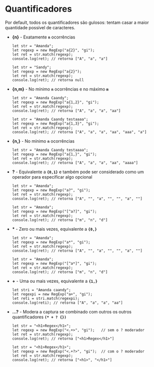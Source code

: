 # Quantificadores

Por default, todos os quantificadores são gulosos: tentam casar a maior quantidade possível de caracteres.

- **{n}** - Exatamente **`n`** ocorrências

	  let str = "Amanda";
      let regexp = new RegExp("a{2}", "gi");
	  let ret = str.match(regexp);
	  console.log(ret); // retorna ["A", "a", "a"]

	  let str = "Sandy";
	  let regexp = new RegExp("a{2}");
	  let ret = str.match(regexp);
	  console.log(ret); // retorna null

- **{n,m}** - No mínimo **`n`** ocorrências e no máximo **`m`**

      let str = "Amanda Caandy";
	  let regexp = new RegExp("a{1,2}", "gi");
	  let ret = str.match(regexp);
	  console.log(ret); // retorna ["A", "a", "a", "aa"]

	  let str = "Amanda Caandy testaaaa";
	  let regexp = new RegExp("a{1,3}", "gi");
	  let ret = str.match(regexp);
	  console.log(ret); // retorna ["A", "a", "a", "aa", "aaa", "a"]	

- **{n,}** - No mínimo **`n`** ocorrências

	  let str = "Amanda Caandy testaaaa";
	  let regexp = new RegExp("a{1,}", "gi");
	  let ret = str.match(regexp);
	  console.log(ret); // retorna ["A", "a", "a", "aa", "aaaa"]

- **?** - Equivalente a **`{0,1}`** e também pode ser considerado como um operador para especificar algo opcional

      let str = "Amanda";
	  let regexp = new RegExp("a?", "gi");
	  let ret = str.match(regexp);
	  console.log(ret); // retorna ["A", "", "a", "", "", "a", ""]
      
      let str = "Amanda";
      let regexp = new RegExp("[^a?]", "gi");
      let ret = str.match(regexp);
      console.log(ret); // retorna ["m", "n", "d"]

- <b>*</b> - Zero ou mais vezes, equivalente a **`{0,}`**
        
      let str = "Amanda";
	  let regexp = new RegExp("a*", "gi");
	  let ret = str.match(regexp);
	  console.log(ret); // retorna ["A", "", "a", "", "", "a", ""]  
        
      let str = "Amanda";
      let regexp = new RegExp("[^a*]", "gi");
      let ret = str.match(regexp);
      console.log(ret); // retorna ["m", "n", "d"]

- **+** - Uma ou mais vezes, equivalente a **`{1,}`**

      let stri = "Amanda caandy";
      let regexpi = new RegExp("a+", "gi");
      let reti = stri.match(regexpi);
      console.log(reti); // retorna ["A", "a", "a", "aa"]
      
- **...?** - Modera a captura se combinado com outros os outros quantificadores **`(* + ? {})`**

      let str = "<h1>Regex</h1>";
      let regexp = new RegExp("<.+>", "gi");   // sem o ? moderador
      let ret = str.match(regexp);
      console.log(ret); // retorna ["<h1>Regex</h1>"]
      
      let str = "<h1>Regex</h1>";
      let regexp = new RegExp("<.+?>", "gi");  // com o ? moderador
      let ret = str.match(regexp);
      console.log(ret); // retorna ["<h1>", "</h1>"]
